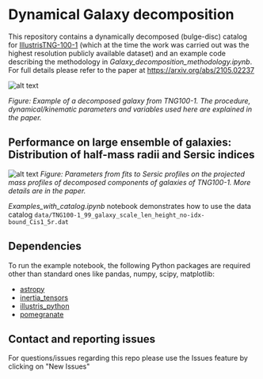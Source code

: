# Dynamical Galaxy decomposition
 


This repository contains a dynamically decomposed (bulge-disc) catalog for  [IllustrisTNG-100-1](https://www.tng-project.org/) (which at the time the work was carried out was the highest resolution publicly available dataset) and an example code describing the methodology in *Galaxy_decomposition_methodology.ipynb*.  
For full details please refer to the paper at https://arxiv.org/abs/2105.02237


![alt text](https://github.com/McWilliamsCenter/gal_decomp_paper/blob/main/figs/mc_image.png?raw=true)

*Figure: Example of a decomposed galaxy from TNG100-1. The procedure, dynamical/kinematic parameters and variables used here are explained in the paper.*

## Performance on large ensemble of galaxies: Distribution of half-mass radii and Sersic indices
 

![alt text](https://github.com/McWilliamsCenter/gal_decomp_paper/blob/main/figs/sersic.png?raw=true)
*Figure: Parameters from fits to Sersic profiles on the projected mass profiles of decomposed components of galaxies of TNG100-1. More details are in the paper.*
 
*Examples_with_catalog.ipynb* notebook demonstrates how to use the data catalog `data/TNG100-1_99_galaxy_scale_len_height_no-idx-bound_Cis1_5r.dat`
 

 
## Dependencies

To run the example notebook, the following Python packages are required other than standard ones like pandas, numpy, scipy, matplotlib:

* [astropy](http://www.astropy.org)
* [inertia_tensors](https://github.com/duncandc/inertia_tensors/edit/master/README.md)
* [illustris_python](https://bitbucket.org/illustris/illustris_python)
* [pomegranate](https://pomegranate.readthedocs.io/en/latest/)


## Contact and reporting issues
For questions/issues regarding this repo please use the Issues feature by clicking on "New Issues"
